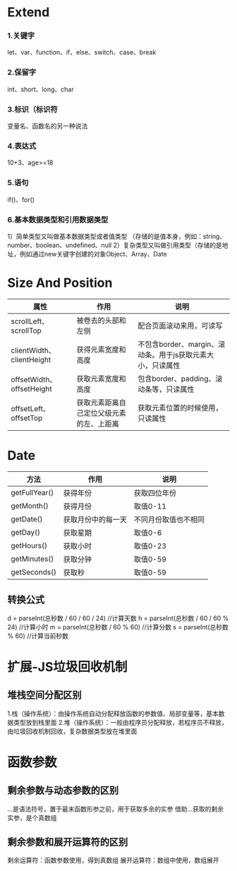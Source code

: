 # Extend
### 1.关键字 
let、var、function、if、else、switch、case、break
### 2.保留字
int、short、long、char
### 3.标识（标识符
变量名、函数名的另一种说法
### 4.表达式
10+3、age>=18
### 5.语句
if()、for()

### 6.基本数据类型和引用数据类型
 1）简单类型又叫做基本数据类型或者值类型 （存储的是值本身，例如：string、number、boolean、undefined、null
2）复杂类型又叫做引用类型（存储的是地址，例如通过new关键字创建的对象Object、Array、Date



# Size And Position

| 属性 | 作用 | 说明 |
| ----------- | ------ | ------------------------- |
|scrollLeft、scrollTop|被卷去的头部和左侧|配合页面滚动来用，可读写|
|clientWidth、clientHeight|获得元素宽度和高度|不包含border、margin、滚动条。用于js获取元素大小，只读属性|
|offsetWidth、offsetHeight|获取元素宽度和高度|包含border、padding、滚动条等，只读属性|
|offsetLeft、offsetTop|获取元素距离自己定位父级元素的左、上距离|获取元素位置的时候使用，只读属性|



# Date

| 方法 | 作用 | 说明 |
| ----------- | ------ | ------------------------- |
|getFullYear()|获得年份|获取四位年份|
|getMonth()|获得月份|取值0-11|
|getDate()|获取月份中的每一天|不同月份取值也不相同|
|getDay()|获取星期|取值0-6|
|getHours()|获取小时|取值0-23|
|getMinutes()|获取分钟|取值0-59|
|getSeconds()|获取秒|取值0-59|

## 转换公式
d = parseInt(总秒数 / 60 / 60 / 24)  //计算天数
h = parseInt(总秒数 / 60 / 60 % 24)  //计算小时
m = parseInt(总秒数 / 60 % 60)  //计算分数
s = parseInt(总秒数 % 60)  //计算当前秒数


# 扩展-JS垃圾回收机制

## 堆栈空间分配区别
1.栈（操作系统）：由操作系统自动分配释放函数的参数值、局部变量等，基本数据类型放到栈里面
2.堆（操作系统）：一般由程序员分配释放，若程序员不释放，由垃圾回收机制回收，复杂数据类型放在堆里面



# 函数参数
## 剩余参数与动态参数的区别
...是语法符号，置于最末函数形参之前，用于获取多余的实参
借助...获取的剩余实参，是个真数组

## 剩余参数和展开运算符的区别
剩余运算符：函数参数使用，得到真数组
展开运算符：数组中使用，数组展开